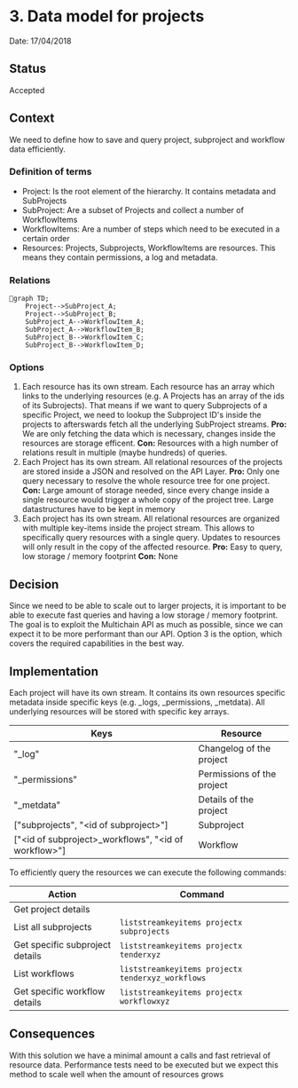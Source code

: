 # 3. Data model for projects

Date: 17/04/2018

## Status

Accepted

## Context

We need to define how to save and query project, subproject and workflow data efficiently.

### Definition of terms
* Project: Is the root element of the hierarchy. It contains metadata and SubProjects
* SubProject: Are a subset of Projects and collect a number of WorkflowItems
* WorkflowItems: Are a number of steps which need to be executed in a certain order
* Resources: Projects, Subprojects, WorkflowItems are resources. This means they contain permissions, a log and metadata.

### Relations
```mermaid
graph TD;
    Project-->SubProject_A;
    Project-->SubProject_B;
    SubProject_A-->WorkflowItem_A;
    SubProject_A-->WorkflowItem_B;
    SubProject_B-->WorkflowItem_C;
    SubProject_B-->WorkflowItem_D;
```

### Options
1. Each resource has its own stream. Each resource has an array which links to the underlying resources (e.g. A Projects has an array of the ids of its Subrojects). That means if we want to query Subprojects of a specific Project, we need to lookup the Subproject ID's inside the projects to afterswards fetch all the underlying SubProject streams. **Pro:** We are only fetching the data which is necessary, changes inside the resources are storage efficent. **Con:** Resources with a high number of relations result in multiple (maybe hundreds) of queries.
2. Each Project has its own stream. All relational resources of the projects are stored inside a JSON and resolved on the API Layer. **Pro:** Only one query necessary to resolve the whole resource tree for one project. **Con:** Large amount of storage needed, since every change inside a single resource would trigger a whole copy of the project tree. Large datastructures have to be kept in memory
3. Each project has its own stream. All relational resources are organized with multiple key-items inside the project stream. This allows to specifically query resources with a single query. Updates to resources will only result in the copy of the affected resource. **Pro:** Easy to query, low storage / memory footprint **Con:** None


## Decision
Since we need to be able to scale out to larger projects, it is important to be able to execute fast queries and having a low storage / memory footprint. The goal is to exploit the Multichain API as much as possible, since we can expect it to be more performant than our API. Option 3 is the option, which covers the required capabilities in the best way.

## Implementation

Each project will have its own stream. It contains its own resources specific metadata inside specific keys (e.g. _logs, _permissions, _metdata). All underlying resources will be stored with specific key arrays.

| Keys | Resource |
|---|---|
| "_log"   | Changelog of the project   |
| "_permissions"  | Permissions of the project  |
| "_metdata"  | Details of the project |
|["subprojects", "\<id of subproject\>"]| Subproject |
|["\<id of subproject\>_workflows", "\<id of workflow\>"] |  Workflow |

To efficiently query the resources we can execute the following commands:

| Action | Command |
|---|---|
| Get project details   |   |
| List all subprojects  | ``` liststreamkeyitems projectx subprojects ```  |
| Get specific subproject details | ``` liststreamkeyitems projectx tenderxyz ``` |
| List workflows | ``` liststreamkeyitems projectx tenderxyz_workflows ``` |
| Get specific workflow details |  ``` liststreamkeyitems projectx workflowxyz ``` |

## Consequences
With this solution we have a minimal amount a calls and fast retrieval of resource data. Performance tests need to be executed but we expect this method to scale well when the amount of resources grows

